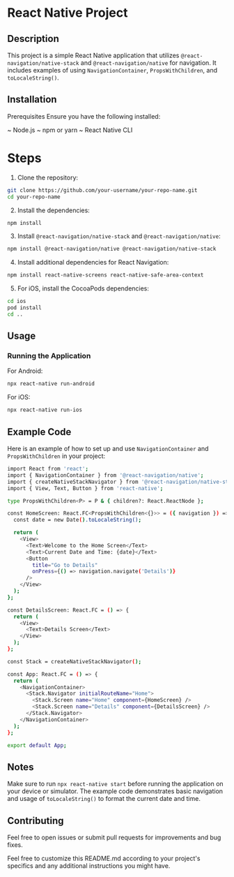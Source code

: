 # React Native Project
## Description
This project is a simple React Native application that utilizes `@react-navigation/native-stack` and `@react-navigation/native` for navigation. It includes examples of using `NavigationContainer`, `PropsWithChildren`, and `toLocaleString()`.

## Installation
Prerequisites
Ensure you have the following installed:

~ Node.js
~ npm or yarn
~ React Native CLI
# Steps
1. Clone the repository:


```bash
git clone https://github.com/your-username/your-repo-name.git
cd your-repo-name
```

2. Install the dependencies:
```bash
npm install
```

3. Install `@react-navigation/native-stack` and `@react-navigation/native`:
```bash
npm install @react-navigation/native @react-navigation/native-stack
```

4. Install additional dependencies for React Navigation:
```bash
npm install react-native-screens react-native-safe-area-context
```
5. For iOS, install the CocoaPods dependencies:
```bash
cd ios
pod install
cd ..
```

## Usage
### Running the Application

For Android:
```bash
npx react-native run-android
```
For iOS:
```bash
npx react-native run-ios
```
## Example Code
Here is an example of how to set up and use `NavigationContainer` and `PropsWithChildren` in your project:
```bash
import React from 'react';
import { NavigationContainer } from '@react-navigation/native';
import { createNativeStackNavigator } from '@react-navigation/native-stack';
import { View, Text, Button } from 'react-native';

type PropsWithChildren<P> = P & { children?: React.ReactNode };

const HomeScreen: React.FC<PropsWithChildren<{}>> = ({ navigation }) => {
  const date = new Date().toLocaleString();

  return (
    <View>
      <Text>Welcome to the Home Screen</Text>
      <Text>Current Date and Time: {date}</Text>
      <Button
        title="Go to Details"
        onPress={() => navigation.navigate('Details')}
      />
    </View>
  );
};

const DetailsScreen: React.FC = () => {
  return (
    <View>
      <Text>Details Screen</Text>
    </View>
  );
};

const Stack = createNativeStackNavigator();

const App: React.FC = () => {
  return (
    <NavigationContainer>
      <Stack.Navigator initialRouteName="Home">
        <Stack.Screen name="Home" component={HomeScreen} />
        <Stack.Screen name="Details" component={DetailsScreen} />
      </Stack.Navigator>
    </NavigationContainer>
  );
};

export default App;
```

## Notes
Make sure to run `npx react-native start` before running the application on your device or simulator.
The example code demonstrates basic navigation and usage of `toLocaleString()` to format the current date and time.
## Contributing
Feel free to open issues or submit pull requests for improvements and bug fixes.

Feel free to customize this README.md according to your project's specifics and any additional instructions you might have.






